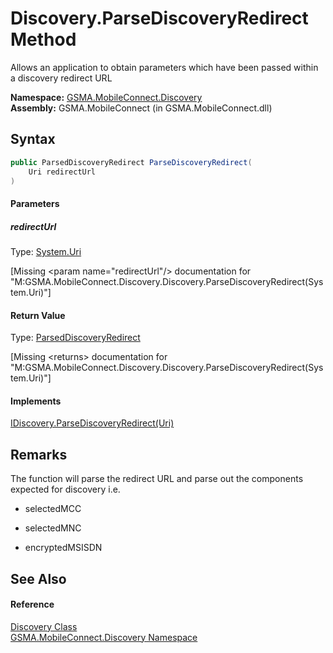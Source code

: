 Discovery.ParseDiscoveryRedirect Method
=======================================
Allows an application to obtain parameters which have been passed within a discovery redirect URL

**Namespace:** [GSMA.MobileConnect.Discovery][1]  
**Assembly:** GSMA.MobileConnect (in GSMA.MobileConnect.dll)

Syntax
------

```csharp
public ParsedDiscoveryRedirect ParseDiscoveryRedirect(
	Uri redirectUrl
)
```

#### Parameters

##### *redirectUrl*
Type: [System.Uri][2]  

[Missing &lt;param name="redirectUrl"/> documentation for "M:GSMA.MobileConnect.Discovery.Discovery.ParseDiscoveryRedirect(System.Uri)"]


#### Return Value
Type: [ParsedDiscoveryRedirect][3]  

[Missing &lt;returns> documentation for "M:GSMA.MobileConnect.Discovery.Discovery.ParseDiscoveryRedirect(System.Uri)"]

#### Implements
[IDiscovery.ParseDiscoveryRedirect(Uri)][4]  


Remarks
-------

The function will parse the redirect URL and parse out the components expected for discovery i.e.

- selectedMCC

- selectedMNC

- encryptedMSISDN


See Also
--------

#### Reference
[Discovery Class][5]  
[GSMA.MobileConnect.Discovery Namespace][1]  

[1]: ../README.md
[2]: http://msdn.microsoft.com/en-us/library/txt7706a
[3]: ../ParsedDiscoveryRedirect/README.md
[4]: ../IDiscovery/ParseDiscoveryRedirect.md
[5]: README.md
[6]: ../../_icons/Help.png